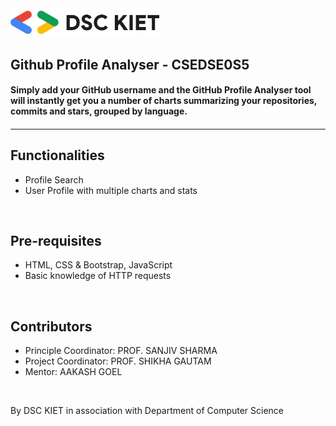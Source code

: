 <img width="240" src="https://raw.githubusercontent.com/dsckiet/resources/master/dsckiet-logo.png" />
<h2 align="left"> Github Profile Analyser - CSEDSE0S5 </h2>
<h4 align="left"> Simply add your GitHub username and the GitHub Profile Analyser tool will instantly get you a number of charts summarizing your repositories, commits and stars, grouped by language.<h4>

---


<h2>Functionalities</h2>
<ul>
	<li>Profile Search</li>
	<li>User Profile with multiple charts and stats</li>
</ul>
<br/>
<h2>Pre-requisites</h2>
<ul>
	<li>HTML, CSS & Bootstrap, JavaScript</li>
	<li>Basic knowledge of HTTP requests</li>
</ul>
<br/>
<h2>Contributors</h2>
<ul>
	<li>Principle Coordinator: PROF. SANJIV SHARMA</li>
	<li>Project Coordinator: PROF. SHIKHA GAUTAM</li>
	<li>Mentor: AAKASH GOEL</li>
</ul>

<br>

By DSC KIET in association with Department of Computer Science

